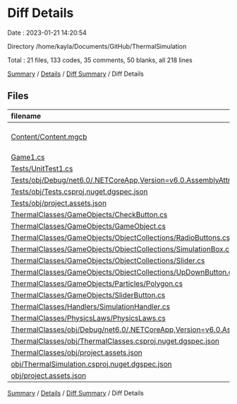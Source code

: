 # Diff Details

Date : 2023-01-21 14:20:54

Directory /home/kayla/Documents/GitHub/ThermalSimulation

Total : 21 files,  133 codes, 35 comments, 50 blanks, all 218 lines

[Summary](results.md) / [Details](details.md) / [Diff Summary](diff.md) / Diff Details

## Files
| filename | language | code | comment | blank | total |
| :--- | :--- | ---: | ---: | ---: | ---: |
| [Content/Content.mgcb](/Content/Content.mgcb) | MonoGame Content Builder | 70 | 7 | 7 | 84 |
| [Game1.cs](/Game1.cs) | C# | -15 | -2 | 0 | -17 |
| [Tests/UnitTest1.cs](/Tests/UnitTest1.cs) | C# | 10 | -11 | 0 | -1 |
| [Tests/obj/Debug/net6.0/.NETCoreApp,Version=v6.0.AssemblyAttributes.cs](/Tests/obj/Debug/net6.0/.NETCoreApp,Version=v6.0.AssemblyAttributes.cs) | C# | 1 | 0 | 0 | 1 |
| [Tests/obj/Tests.csproj.nuget.dgspec.json](/Tests/obj/Tests.csproj.nuget.dgspec.json) | JSON | -2 | 0 | 0 | -2 |
| [Tests/obj/project.assets.json](/Tests/obj/project.assets.json) | JSON | -133 | 0 | 0 | -133 |
| [ThermalClasses/GameObjects/CheckButton.cs](/ThermalClasses/GameObjects/CheckButton.cs) | C# | 12 | 0 | 2 | 14 |
| [ThermalClasses/GameObjects/GameObject.cs](/ThermalClasses/GameObjects/GameObject.cs) | C# | 0 | 0 | 2 | 2 |
| [ThermalClasses/GameObjects/ObjectCollections/RadioButtons.cs](/ThermalClasses/GameObjects/ObjectCollections/RadioButtons.cs) | C# | 71 | 0 | 8 | 79 |
| [ThermalClasses/GameObjects/ObjectCollections/SimulationBox.cs](/ThermalClasses/GameObjects/ObjectCollections/SimulationBox.cs) | C# | 7 | 0 | 1 | 8 |
| [ThermalClasses/GameObjects/ObjectCollections/Slider.cs](/ThermalClasses/GameObjects/ObjectCollections/Slider.cs) | C# | 56 | 0 | 8 | 64 |
| [ThermalClasses/GameObjects/ObjectCollections/UpDownButton.cs](/ThermalClasses/GameObjects/ObjectCollections/UpDownButton.cs) | C# | 8 | 0 | 1 | 9 |
| [ThermalClasses/GameObjects/Particles/Polygon.cs](/ThermalClasses/GameObjects/Particles/Polygon.cs) | C# | -2 | 0 | 0 | -2 |
| [ThermalClasses/GameObjects/SliderButton.cs](/ThermalClasses/GameObjects/SliderButton.cs) | C# | 47 | 1 | 7 | 55 |
| [ThermalClasses/Handlers/SimulationHandler.cs](/ThermalClasses/Handlers/SimulationHandler.cs) | C# | 113 | 8 | 7 | 128 |
| [ThermalClasses/PhysicsLaws/PhysicsLaws.cs](/ThermalClasses/PhysicsLaws/PhysicsLaws.cs) | C# | 29 | 32 | 7 | 68 |
| [ThermalClasses/obj/Debug/net6.0/.NETCoreApp,Version=v6.0.AssemblyAttributes.cs](/ThermalClasses/obj/Debug/net6.0/.NETCoreApp,Version=v6.0.AssemblyAttributes.cs) | C# | -1 | 0 | 0 | -1 |
| [ThermalClasses/obj/ThermalClasses.csproj.nuget.dgspec.json](/ThermalClasses/obj/ThermalClasses.csproj.nuget.dgspec.json) | JSON | -1 | 0 | 0 | -1 |
| [ThermalClasses/obj/project.assets.json](/ThermalClasses/obj/project.assets.json) | JSON | -1 | 0 | 0 | -1 |
| [obj/ThermalSimulation.csproj.nuget.dgspec.json](/obj/ThermalSimulation.csproj.nuget.dgspec.json) | JSON | -3 | 0 | 0 | -3 |
| [obj/project.assets.json](/obj/project.assets.json) | JSON | -133 | 0 | 0 | -133 |

[Summary](results.md) / [Details](details.md) / [Diff Summary](diff.md) / Diff Details